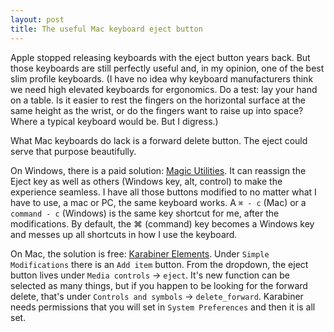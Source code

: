 ```yaml
---
layout: post
title: The useful Mac keyboard eject button
---
```


Apple stopped releasing keyboards with the eject button years back. But those keyboards are still perfectly useful and, in my opinion, one of the best slim profile keyboards. (I have no idea why keyboard manufacturers think we need high elevated keyboards for ergonomics. Do a test: lay your hand on a table. Is it easier to rest the fingers on the horizontal surface at the same height as the wrist, or do the fingers want to raise up into space? Where a typical keyboard would be. But I digress.)

What Mac keyboards do lack is a forward delete button. The eject could serve that purpose beautifully.

On Windows, there is a paid solution: [Magic Utilities](https://magicutilities.net). It can reassign the Eject key as well as others (Windows key, alt, control) to make the experience seamless. I have all those buttons modified to no matter what I have to use, a mac or PC, the same keyboard works. A `⌘ - c` (Mac) or a `command - c` (Windows) is the same key shortcut for me, after the modifications. By default, the ⌘ (command) key becomes a Windows key and messes up all shortcuts in how I use the keyboard.

On Mac, the solution is free: [Karabiner Elements](https://karabiner-elements.pqrs.org). Under `Simple Modifications` there is an `Add item` button. From the dropdown, the eject button lives under `Media controls` → `eject`. It's new function can be selected as many things, but if you happen to be looking for the forward delete, that's under `Controls and symbols` → `delete_forward`. Karabiner needs permissions that you will set in `System Preferences` and then it is all set.

